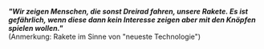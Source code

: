 ***"Wir zeigen Menschen, die sonst Dreirad fahren, unsere Rakete. Es ist gefährlich, wenn diese dann kein Interesse zeigen aber mit den Knöpfen spielen wollen."***   
(Anmerkung: Rakete im Sinne von "neueste Technologie")